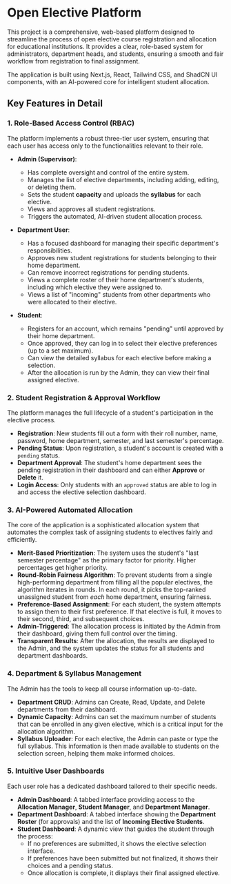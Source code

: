 # Open Elective Platform

This project is a comprehensive, web-based platform designed to streamline the process of open elective course registration and allocation for educational institutions. It provides a clear, role-based system for administrators, department heads, and students, ensuring a smooth and fair workflow from registration to final assignment.

The application is built using Next.js, React, Tailwind CSS, and ShadCN UI components, with an AI-powered core for intelligent student allocation.

## Key Features in Detail

### 1. Role-Based Access Control (RBAC)

The platform implements a robust three-tier user system, ensuring that each user has access only to the functionalities relevant to their role.

*   **Admin (Supervisor)**:
    *   Has complete oversight and control of the entire system.
    *   Manages the list of elective departments, including adding, editing, or deleting them.
    *   Sets the student **capacity** and uploads the **syllabus** for each elective.
    *   Views and approves all student registrations.
    *   Triggers the automated, AI-driven student allocation process.

*   **Department User**:
    *   Has a focused dashboard for managing their specific department's responsibilities.
    *   Approves new student registrations for students belonging to their home department.
    *   Can remove incorrect registrations for pending students.
    *   Views a complete roster of their home department's students, including which elective they were assigned to.
    *   Views a list of "incoming" students from other departments who were allocated to their elective.

*   **Student**:
    *   Registers for an account, which remains "pending" until approved by their home department.
    *   Once approved, they can log in to select their elective preferences (up to a set maximum).
    *   Can view the detailed syllabus for each elective before making a selection.
    *   After the allocation is run by the Admin, they can view their final assigned elective.

### 2. Student Registration & Approval Workflow

The platform manages the full lifecycle of a student's participation in the elective process.

*   **Registration**: New students fill out a form with their roll number, name, password, home department, semester, and last semester's percentage.
*   **Pending Status**: Upon registration, a student's account is created with a `pending` status.
*   **Department Approval**: The student's home department sees the pending registration in their dashboard and can either **Approve** or **Delete** it.
*   **Login Access**: Only students with an `approved` status are able to log in and access the elective selection dashboard.

### 3. AI-Powered Automated Allocation

The core of the application is a sophisticated allocation system that automates the complex task of assigning students to electives fairly and efficiently.

*   **Merit-Based Prioritization**: The system uses the student's "last semester percentage" as the primary factor for priority. Higher percentages get higher priority.
*   **Round-Robin Fairness Algorithm**: To prevent students from a single high-performing department from filling all the popular electives, the algorithm iterates in rounds. In each round, it picks the top-ranked unassigned student from *each* home department, ensuring fairness.
*   **Preference-Based Assignment**: For each student, the system attempts to assign them to their first preference. If that elective is full, it moves to their second, third, and subsequent choices.
*   **Admin-Triggered**: The allocation process is initiated by the Admin from their dashboard, giving them full control over the timing.
*   **Transparent Results**: After the allocation, the results are displayed to the Admin, and the system updates the status for all students and department dashboards.

### 4. Department & Syllabus Management

The Admin has the tools to keep all course information up-to-date.

*   **Department CRUD**: Admins can Create, Read, Update, and Delete departments from their dashboard.
*   **Dynamic Capacity**: Admins can set the maximum number of students that can be enrolled in any given elective, which is a critical input for the allocation algorithm.
*   **Syllabus Uploader**: For each elective, the Admin can paste or type the full syllabus. This information is then made available to students on the selection screen, helping them make informed choices.

### 5. Intuitive User Dashboards

Each user role has a dedicated dashboard tailored to their specific needs.

*   **Admin Dashboard**: A tabbed interface providing access to the **Allocation Manager**, **Student Manager**, and **Department Manager**.
*   **Department Dashboard**: A tabbed interface showing the **Department Roster** (for approvals) and the list of **Incoming Elective Students**.
*   **Student Dashboard**: A dynamic view that guides the student through the process:
    *   If no preferences are submitted, it shows the elective selection interface.
    *   If preferences have been submitted but not finalized, it shows their choices and a pending status.
    *   Once allocation is complete, it displays their final assigned elective.
